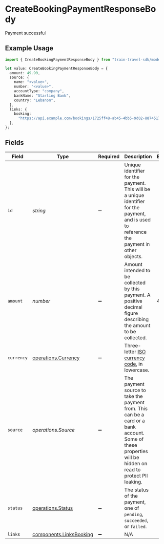 # CreateBookingPaymentResponseBody

Payment successful

## Example Usage

```typescript
import { CreateBookingPaymentResponseBody } from "train-travel-sdk/models/operations";

let value: CreateBookingPaymentResponseBody = {
  amount: 49.99,
  source: {
    name: "<value>",
    number: "<value>",
    accountType: "company",
    bankName: "Starling Bank",
    country: "Lebanon",
  },
  links: {
    booking:
      "https://api.example.com/bookings/1725ff48-ab45-4bb5-9d02-88745177dedb",
  },
};
```

## Fields

| Field                                                                                                                                                      | Type                                                                                                                                                       | Required                                                                                                                                                   | Description                                                                                                                                                | Example                                                                                                                                                    |
| ---------------------------------------------------------------------------------------------------------------------------------------------------------- | ---------------------------------------------------------------------------------------------------------------------------------------------------------- | ---------------------------------------------------------------------------------------------------------------------------------------------------------- | ---------------------------------------------------------------------------------------------------------------------------------------------------------- | ---------------------------------------------------------------------------------------------------------------------------------------------------------- |
| `id`                                                                                                                                                       | *string*                                                                                                                                                   | :heavy_minus_sign:                                                                                                                                         | Unique identifier for the payment. This will be a unique identifier for the payment, and is used to reference the payment in other objects.                |                                                                                                                                                            |
| `amount`                                                                                                                                                   | *number*                                                                                                                                                   | :heavy_minus_sign:                                                                                                                                         | Amount intended to be collected by this payment. A positive decimal figure describing the amount to be collected.                                          | 49.99                                                                                                                                                      |
| `currency`                                                                                                                                                 | [operations.Currency](../../models/operations/currency.md)                                                                                                 | :heavy_minus_sign:                                                                                                                                         | Three-letter [ISO currency code](https://www.iso.org/iso-4217-currency-codes.html), in lowercase.                                                          |                                                                                                                                                            |
| `source`                                                                                                                                                   | *operations.Source*                                                                                                                                        | :heavy_minus_sign:                                                                                                                                         | The payment source to take the payment from. This can be a card or a bank account. Some of these properties will be hidden on read to protect PII leaking. |                                                                                                                                                            |
| `status`                                                                                                                                                   | [operations.Status](../../models/operations/status.md)                                                                                                     | :heavy_minus_sign:                                                                                                                                         | The status of the payment, one of `pending`, `succeeded`, or `failed`.                                                                                     |                                                                                                                                                            |
| `links`                                                                                                                                                    | [components.LinksBooking](../../models/components/linksbooking.md)                                                                                         | :heavy_minus_sign:                                                                                                                                         | N/A                                                                                                                                                        |                                                                                                                                                            |
